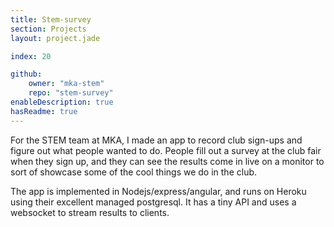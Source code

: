 ```yaml
---
title: Stem-survey
section: Projects
layout: project.jade

index: 20

github:
    owner: "mka-stem"
    repo: "stem-survey"
enableDescription: true
hasReadme: true
---
```


For the STEM team at MKA, I made an app to record club sign-ups and figure out what people wanted to do. People fill out a survey at the club fair when they sign up, and they can see the results come in live on a monitor to sort of showcase some of the cool things we do in the club.

The app is implemented in Nodejs/express/angular, and runs on Heroku using their excellent managed postgresql. It has a tiny API and uses a websocket to stream results to clients.


